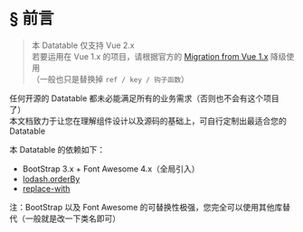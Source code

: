 # § 前言

> 本 Datatable 仅支持 Vue 2.x  
> 若要运用在 Vue 1.x 的项目，请根据官方的 [Migration from Vue 1.x](https://vuejs.org/v2/guide/migration.html) 降级使用  
> （一般也只是替换掉 `ref / key / 钩子函数`）

任何开源的 Datatable 都未必能满足所有的业务需求（否则也不会有这个项目了）  
本文档致力于让您在理解组件设计以及源码的基础上，可自行定制出最适合您的 Datatable 

本 Datatable 的依赖如下：

* BootStrap 3.x + Font Awesome 4.x（全局引入）
* [lodash.orderBy](https://lodash.com/docs/4.17.4#orderBy)
* [replace-with](https://github.com/OneWayTech/replace-with)

注：BootStrap 以及 Font Awesome 的可替换性极强，您完全可以使用其他库替代（一般就是改一下类名即可）
